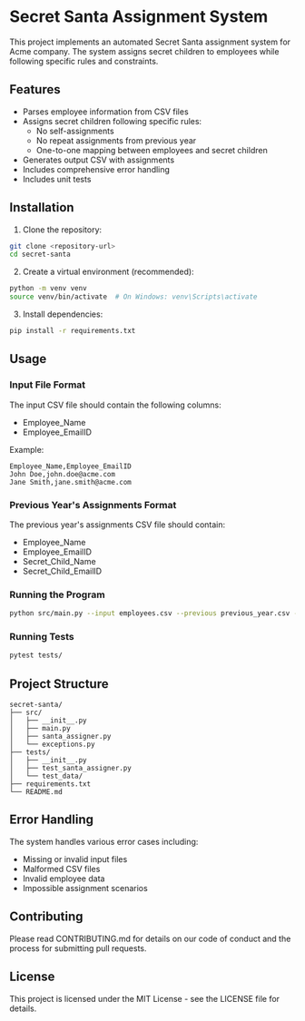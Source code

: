 # Secret Santa Assignment System

This project implements an automated Secret Santa assignment system for Acme company. The system assigns secret children to employees while following specific rules and constraints.

## Features

- Parses employee information from CSV files
- Assigns secret children following specific rules:
  - No self-assignments
  - No repeat assignments from previous year
  - One-to-one mapping between employees and secret children
- Generates output CSV with assignments
- Includes comprehensive error handling
- Includes unit tests

## Installation

1. Clone the repository:
```bash
git clone <repository-url>
cd secret-santa
```

2. Create a virtual environment (recommended):
```bash
python -m venv venv
source venv/bin/activate  # On Windows: venv\Scripts\activate
```

3. Install dependencies:
```bash
pip install -r requirements.txt
```

## Usage

### Input File Format

The input CSV file should contain the following columns:
- Employee_Name
- Employee_EmailID

Example:
```csv
Employee_Name,Employee_EmailID
John Doe,john.doe@acme.com
Jane Smith,jane.smith@acme.com
```

### Previous Year's Assignments Format

The previous year's assignments CSV file should contain:
- Employee_Name
- Employee_EmailID
- Secret_Child_Name
- Secret_Child_EmailID

### Running the Program

```bash
python src/main.py --input employees.csv --previous previous_year.csv --output assignments.csv
```

### Running Tests

```bash
pytest tests/
```

## Project Structure

```
secret-santa/
├── src/
│   ├── __init__.py
│   ├── main.py
│   ├── santa_assigner.py
│   └── exceptions.py
├── tests/
│   ├── __init__.py
│   ├── test_santa_assigner.py
│   └── test_data/
├── requirements.txt
└── README.md
```

## Error Handling

The system handles various error cases including:
- Missing or invalid input files
- Malformed CSV files
- Invalid employee data
- Impossible assignment scenarios

## Contributing

Please read CONTRIBUTING.md for details on our code of conduct and the process for submitting pull requests.

## License

This project is licensed under the MIT License - see the LICENSE file for details. 